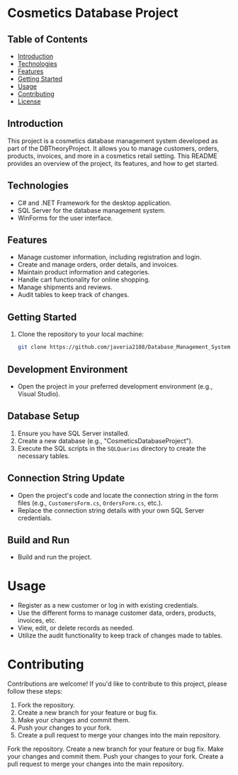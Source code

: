 # Cosmetics Database Project

## Table of Contents
- [Introduction](#introduction)
- [Technologies](#technologies)
- [Features](#features)
- [Getting Started](#getting-started)
- [Usage](#usage)
- [Contributing](#contributing)
- [License](#license)

## Introduction
This project is a cosmetics database management system developed as part of the DBTheoryProject. It allows you to manage customers, orders, products, invoices, and more in a cosmetics retail setting. This README provides an overview of the project, its features, and how to get started.

## Technologies
- C# and .NET Framework for the desktop application.
- SQL Server for the database management system.
- WinForms for the user interface.

## Features
- Manage customer information, including registration and login.
- Create and manage orders, order details, and invoices.
- Maintain product information and categories.
- Handle cart functionality for online shopping.
- Manage shipments and reviews.
- Audit tables to keep track of changes.

## Getting Started
1. Clone the repository to your local machine:

   ```bash
   git clone https://github.com/javeria2108/Database_Management_System_MakeupShop

## Development Environment
- Open the project in your preferred development environment (e.g., Visual Studio).

## Database Setup
1. Ensure you have SQL Server installed.
2. Create a new database (e.g., "CosmeticsDatabaseProject").
3. Execute the SQL scripts in the `SQLQueries` directory to create the necessary tables.

## Connection String Update
- Open the project's code and locate the connection string in the form files (e.g., `CustomersForm.cs`, `OrdersForm.cs`, etc.).
- Replace the connection string details with your own SQL Server credentials.

## Build and Run
- Build and run the project.

# Usage
- Register as a new customer or log in with existing credentials.
- Use the different forms to manage customer data, orders, products, invoices, etc.
- View, edit, or delete records as needed.
- Utilize the audit functionality to keep track of changes made to tables.

# Contributing
Contributions are welcome! If you'd like to contribute to this project, please follow these steps:
1. Fork the repository.
2. Create a new branch for your feature or bug fix.
3. Make your changes and commit them.
4. Push your changes to your fork.
5. Create a pull request to merge your changes into the main repository.

Fork the repository.
Create a new branch for your feature or bug fix.
Make your changes and commit them.
Push your changes to your fork.
Create a pull request to merge your changes into the main repository.
